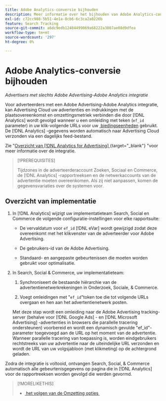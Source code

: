 ```yaml
---
title: Adobe Analytics-conversie bijhouden
description: Meer informatie over het bijhouden van Adobe Analytics-conversies voor je campagnes in Adobe Advertising.
exl-id: c72cc988-5b51-4e1a-8cb6-6c3ca2a0226b
feature: Search Tracking
source-git-commit: a6dc9edb12484499069a68222a3007ae08d9dfea
workflow-type: tm+mt
source-wordcount: '297'
ht-degree: 0%

---
```


# Adobe Analytics-conversie bijhouden

*Advertisers met slechts Adobe Advertising-Adobe Analytics integratie*

Voor adverteerders met een Adobe Advertising-Adobe Analytics integratie, kan Advertising Cloud uw advertenties en indrukkingen met de plaatsovereenkomst en omzettingsmetriek verbinden die door [!DNL Analytics] wordt gevolgd wanneer u een omleiding met teken (`ef_id` parameter) in uw klik-volgende URLs voor uw [&#x200B; biedingseenheden &#x200B;](/help/search-social-commerce/glossary.md#a-b) gebruikt. De [!DNL Analytics] -gegevens worden automatisch naar Advertising Cloud verzonden via een dagelijks feed-bestand.

Zie &quot;[&#x200B; Overzicht van  [!DNL Analytics for Advertising] &#x200B;](https://experienceleague.adobe.com/nl/docs/advertising/integrations/analytics/overview){target="_blank"} &quot;voor meer informatie over de integratie.

>[!PREREQUISITES]
>
> Tijdzones in de adverteerderaccount Zoeken, Sociaal en Commerce, de [!DNL Analytics] -rapportreeksen en de netwerkaccounts van de advertentie moeten overeenkomen. Als zij niet aanpassen, komen de gegevensvariaties over de systemen voor.

## Overzicht van implementatie

1. In [!DNL Analytics] wijzigt uw implementatieteam Search, Social en Commerce de volgende configuratie-instellingen voor elke rapportsuite:

   * De vervaldatum voor `ef_id` [!DNL eVar] wordt gewijzigd zodat deze overeenkomt met het klikvenster van de adverteerder voor Adobe Advertising.

   * De gebruikers-id van de Adobe Advertising.

   * Standaard- en aangepaste gebeurtenissen die moeten worden gebruikt voor optimalisatie.

1. In Search, Social &amp; Commerce, uw implementatieteam:

   1. Synchroniseert de bestaande hiërarchie van de advertentienetwerkrekeningen in Onderzoek, Sociale, &amp; Commerce.

   1. Voegt omleidingen met &quot;`ef_id`&quot;token toe die tot volgende URLs overgaan en hen aan het advertentienetwerk posten.

   Met deze stap wordt een omleiding naar de Adobe Advertising tracking-server (behalve voor [!DNL Google Ads] - en [!DNL Microsoft Advertising] -advertenties in browsers die parallelle tracering ondersteunen) voorbereid en wordt een dynamisch gevulde &quot;ef_id&quot;-parameter toegevoegd aan de URL op het moment van de advertentie. Wanneer parallelle tracering van toepassing is, worden eindgebruikers rechtstreeks van uw advertentie naar de uiteindelijke URL verzonden en wordt de URL van uw volgsjabloon (met klikmeting) op de achtergrond geladen.

Zodra de integratie is voltooid, ontvangen Search, Social, &amp; Commerce automatisch alle gebeurtenisgegevens op pagina die in [!DNL Analytics] voor de rapportreeksen worden gevolgd die werden gevormd.

>[!MORELIKETHIS]
>
>* [&#x200B; het volgen van de Omzetting opties &#x200B;](conversion-tracking-about.md)
